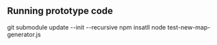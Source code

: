 ## Running prototype code
git submodule update --init --recursive
npm insatll
node test-new-map-generator.js